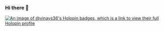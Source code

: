 ### Hi there 👋

<!--
**vinay-s36/vinay-s36** is a ✨ _special_ ✨ repository because its `README.md` (this file) appears on your GitHub profile.

Here are some ideas to get you started:

- 🔭 I’m currently working on ...
- 🌱 I’m currently learning ...
- 👯 I’m looking to collaborate on ...
- 🤔 I’m looking for help with ...
- 💬 Ask me about ...
- 📫 How to reach me: ...
- 😄 Pronouns: ...
- ⚡ Fun fact: ...
-->

[![An image of @vinays36's Holopin badges, which is a link to view their full Holopin profile](https://holopin.me/vinays36)](https://holopin.io/@vinays3)
